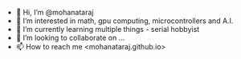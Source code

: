 - 👋 Hi, I’m @mohanataraj
- 👀 I’m interested in math, gpu computing, microcontrollers and A.I.
- 🌱 I’m currently learning multiple things - serial hobbyist 
- 💞️ I’m looking to collaborate on ...
- 📫 How to reach me <mohanataraj.github.io>

<!---
mohanataraj/mohanataraj is a ✨ special ✨ repository because its `README.md` (this file) appears on your GitHub profile.
You can click the Preview link to take a look at your changes.
--->
